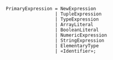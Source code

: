 <!-- This file is generated automatically by infrastructure scripts. Please don't edit by hand. -->

```{ .ebnf .slang-ebnf #PrimaryExpression }
PrimaryExpression = NewExpression
                  | TupleExpression
                  | TypeExpression
                  | ArrayLiteral
                  | BooleanLiteral
                  | NumericExpression
                  | StringExpression
                  | ElementaryType
                  | «Identifier»;
```
